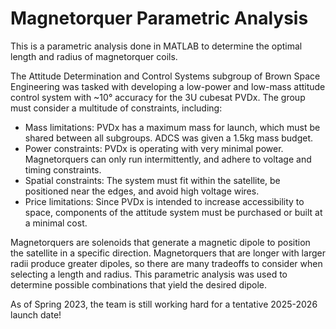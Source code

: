 # Magnetorquer Parametric Analysis
This is a parametric analysis done in MATLAB to determine the optimal length and radius of magnetorquer coils.

The Attitude Determination and Control Systems subgroup of Brown Space Engineering was tasked with developing a low-power and low-mass attitude control system with ~10&deg; accuracy for the 3U cubesat PVDx. The group must consider a multitude of constraints, including:

- Mass limitations: PVDx has a maximum mass for launch, which must be shared between all subgroups. ADCS was given a 1.5kg mass budget.
- Power constraints: PVDx is operating with very minimal power. Magnetorquers can only run intermittently, and adhere to voltage and timing constraints.
- Spatial constraints: The system must fit within the satellite, be positioned near the edges, and avoid high voltage wires. 
- Price limitations: Since PVDx is intended to increase accessibility to space, components of the attitude system must be purchased or built at a minimal cost.

Magnetorquers are solenoids that generate a magnetic dipole to position the satellite in a specific direction. Magnetorquers that are longer with larger radii produce greater dipoles, so there are many tradeoffs to consider when selecting a length and radius. This parametric analysis was used to determine possible combinations that yield the desired dipole. 

As of Spring 2023, the team is still working hard for a tentative 2025-2026 launch date! 
